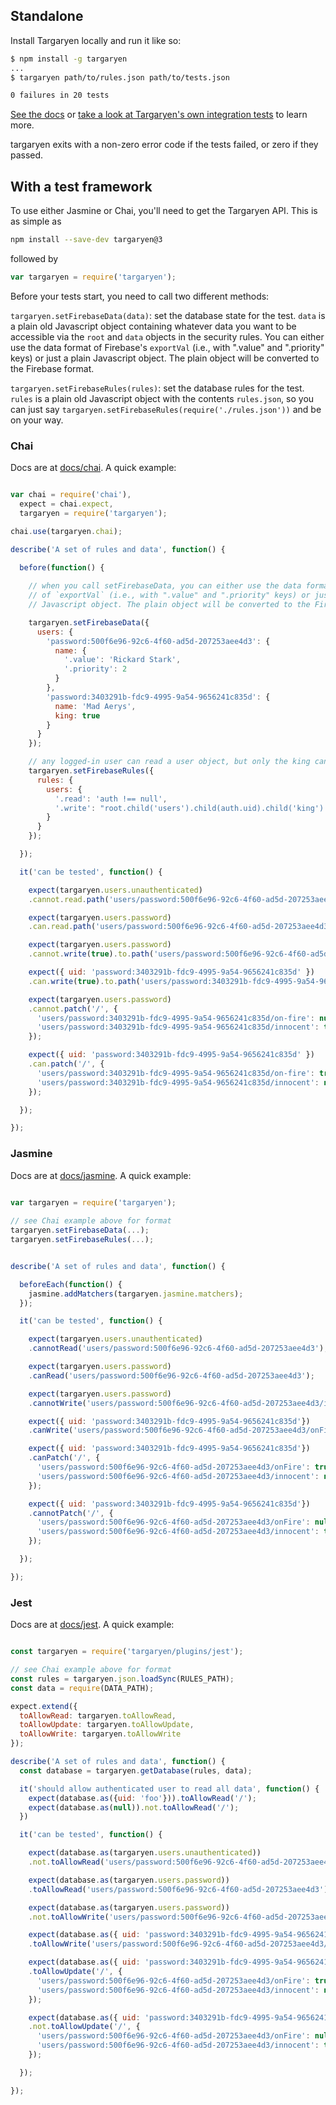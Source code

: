 

## Standalone

Install Targaryen locally and run it like so:

```bash
$ npm install -g targaryen
...
$ targaryen path/to/rules.json path/to/tests.json

0 failures in 20 tests
```

[See the docs](https://github.com/goldibex/targaryen/blob/master/docs/targaryen) or [take a look at Targaryen's own integration tests](https://github.com/goldibex/targaryen/blob/master/test/integration/tests.json) to learn more.

targaryen exits with a non-zero error code if the tests failed, or zero if they passed.

## With a test framework

To use either Jasmine or Chai, you'll need to get the Targaryen API. This is as
simple as

```bash
npm install --save-dev targaryen@3
```

followed by

```js
var targaryen = require('targaryen');
```

Before your tests start, you need to call two different methods:

`targaryen.setFirebaseData(data)`: set the database state for the test. `data` is a plain old Javascript object containing whatever data you want to be accessible via the `root` and `data` objects in the security rules. You can either use the data format of Firebase's `exportVal` (i.e., with ".value" and ".priority" keys) or just a plain Javascript object. The plain object will be converted to the Firebase format. 

`targaryen.setFirebaseRules(rules)`: set the database rules for the test. `rules` is a plain old Javascript object with the contents `rules.json`, so you can just say `targaryen.setFirebaseRules(require('./rules.json'))` and be on your way.

### Chai

Docs are at [docs/chai](https://github.com/goldibex/targaryen/blob/master/docs/chai). A quick example:

```js

var chai = require('chai'),
  expect = chai.expect,
  targaryen = require('targaryen');

chai.use(targaryen.chai);

describe('A set of rules and data', function() {

  before(function() {
    
    // when you call setFirebaseData, you can either use the data format
    // of `exportVal` (i.e., with ".value" and ".priority" keys) or just a plain
    // Javascript object. The plain object will be converted to the Firebase format.

    targaryen.setFirebaseData({
      users: {
        'password:500f6e96-92c6-4f60-ad5d-207253aee4d3': {
          name: {
            '.value': 'Rickard Stark',
            '.priority': 2
          }
        },
        'password:3403291b-fdc9-4995-9a54-9656241c835d': {
          name: 'Mad Aerys',
          king: true
        }
      }
    });

    // any logged-in user can read a user object, but only the king can write them!
    targaryen.setFirebaseRules({
      rules: {
        users: {
          '.read': 'auth !== null',
          '.write': "root.child('users').child(auth.uid).child('king').val() === true"
        }
      }
    });

  });

  it('can be tested', function() {

    expect(targaryen.users.unauthenticated)
    .cannot.read.path('users/password:500f6e96-92c6-4f60-ad5d-207253aee4d3');

    expect(targaryen.users.password)
    .can.read.path('users/password:500f6e96-92c6-4f60-ad5d-207253aee4d3');

    expect(targaryen.users.password)
    .cannot.write(true).to.path('users/password:500f6e96-92c6-4f60-ad5d-207253aee4d3/innocent');

    expect({ uid: 'password:3403291b-fdc9-4995-9a54-9656241c835d' })
    .can.write(true).to.path('users/password:3403291b-fdc9-4995-9a54-9656241c835d/on-fire');

    expect(targaryen.users.password)
    .cannot.patch('/', {
      'users/password:3403291b-fdc9-4995-9a54-9656241c835d/on-fire': null,
      'users/password:3403291b-fdc9-4995-9a54-9656241c835d/innocent': true
    });

    expect({ uid: 'password:3403291b-fdc9-4995-9a54-9656241c835d' })
    .can.patch('/', {
      'users/password:3403291b-fdc9-4995-9a54-9656241c835d/on-fire': true,
      'users/password:3403291b-fdc9-4995-9a54-9656241c835d/innocent': null
    });

  });

});

```

### Jasmine

Docs are at [docs/jasmine](https://github.com/goldibex/targaryen/blob/master/docs/jasmine). A quick example:

```js
  
var targaryen = require('targaryen');

// see Chai example above for format
targaryen.setFirebaseData(...);
targaryen.setFirebaseRules(...);


describe('A set of rules and data', function() {

  beforeEach(function() {
    jasmine.addMatchers(targaryen.jasmine.matchers);    
  });

  it('can be tested', function() {

    expect(targaryen.users.unauthenticated)
    .cannotRead('users/password:500f6e96-92c6-4f60-ad5d-207253aee4d3');

    expect(targaryen.users.password)
    .canRead('users/password:500f6e96-92c6-4f60-ad5d-207253aee4d3');

    expect(targaryen.users.password)
    .cannotWrite('users/password:500f6e96-92c6-4f60-ad5d-207253aee4d3/innocent', true);

    expect({ uid: 'password:3403291b-fdc9-4995-9a54-9656241c835d'})
    .canWrite('users/password:500f6e96-92c6-4f60-ad5d-207253aee4d3/onFire', true);

    expect({ uid: 'password:3403291b-fdc9-4995-9a54-9656241c835d'})
    .canPatch('/', {
      'users/password:500f6e96-92c6-4f60-ad5d-207253aee4d3/onFire': true,
      'users/password:500f6e96-92c6-4f60-ad5d-207253aee4d3/innocent': null
    });

    expect({ uid: 'password:3403291b-fdc9-4995-9a54-9656241c835d'})
    .cannotPatch('/', {
      'users/password:500f6e96-92c6-4f60-ad5d-207253aee4d3/onFire': null,
      'users/password:500f6e96-92c6-4f60-ad5d-207253aee4d3/innocent': true
    });

  });

});

```

### Jest

Docs are at [docs/jest](https://github.com/goldibex/targaryen/blob/master/docs/jest). A quick example:

```js

const targaryen = require('targaryen/plugins/jest');

// see Chai example above for format
const rules = targaryen.json.loadSync(RULES_PATH);
const data = require(DATA_PATH);

expect.extend({
  toAllowRead: targaryen.toAllowRead,
  toAllowUpdate: targaryen.toAllowUpdate,
  toAllowWrite: targaryen.toAllowWrite
});

describe('A set of rules and data', function() {
  const database = targaryen.getDatabase(rules, data);

  it('should allow authenticated user to read all data', function() {
    expect(database.as({uid: 'foo'})).toAllowRead('/');
    expect(database.as(null)).not.toAllowRead('/');
  })

  it('can be tested', function() {

    expect(database.as(targaryen.users.unauthenticated))
    .not.toAllowRead('users/password:500f6e96-92c6-4f60-ad5d-207253aee4d3');

    expect(database.as(targaryen.users.password))
    .toAllowRead('users/password:500f6e96-92c6-4f60-ad5d-207253aee4d3');

    expect(database.as(targaryen.users.password))
    .not.toAllowWrite('users/password:500f6e96-92c6-4f60-ad5d-207253aee4d3/innocent', true);

    expect(database.as({ uid: 'password:3403291b-fdc9-4995-9a54-9656241c835d'}))
    .toAllowWrite('users/password:500f6e96-92c6-4f60-ad5d-207253aee4d3/onFire', true);

    expect(database.as({ uid: 'password:3403291b-fdc9-4995-9a54-9656241c835d'}))
    .toAllowUpdate('/', {
      'users/password:500f6e96-92c6-4f60-ad5d-207253aee4d3/onFire': true,
      'users/password:500f6e96-92c6-4f60-ad5d-207253aee4d3/innocent': null
    });

    expect(database.as({ uid: 'password:3403291b-fdc9-4995-9a54-9656241c835d'}))
    .not.toAllowUpdate('/', {
      'users/password:500f6e96-92c6-4f60-ad5d-207253aee4d3/onFire': null,
      'users/password:500f6e96-92c6-4f60-ad5d-207253aee4d3/innocent': true
    });

  });

});
```
